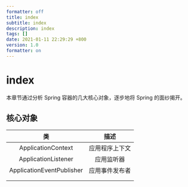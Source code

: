 ```yaml
---
formatter: off
title: index 
subtitle: index 
description: index 
tags: [] 
date: 2021-01-11 22:29:29 +800 
version: 1.0
formatter: on
---
```


# index

本章节通过分析 Spring 容器的几大核心对象，逐步地将 Spring 的面纱揭开。

## 核心对象

|            类             |      描述      |
| :-----------------------: | :------------: |
|    ApplicationContext     | 应用程序上下文 |
|    ApplicationListener    |   应用监听器   |
| ApplicationEventPublisher | 应用事件发布者 |
|                           |                |
|                           |                |

